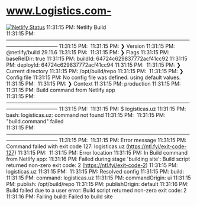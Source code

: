 # www.Logistics.com-
[![Netlify Status](https://api.netlify.com/api/v1/badges/5163b27a-c873-4795-9dfb-59a1066e625a/deploy-status)](https://app.netlify.com/sites/superb-sunshine-f178a6/deploys)
11:31:15 PM: Netlify Build                                                 
11:31:15 PM: ────────────────────────────────────────────────────────────────
11:31:15 PM: ​
11:31:15 PM: ❯ Version
11:31:15 PM:   @netlify/build 29.11.6
11:31:15 PM: ​
11:31:15 PM: ❯ Flags
11:31:15 PM:   baseRelDir: true
11:31:15 PM:   buildId: 64724c629837772acf41cc92
11:31:15 PM:   deployId: 64724c629837772acf41cc94
11:31:15 PM: ​
11:31:15 PM: ❯ Current directory
11:31:15 PM:   /opt/build/repo
11:31:15 PM: ​
11:31:15 PM: ❯ Config file
11:31:15 PM:   No config file was defined: using default values.
11:31:15 PM: ​
11:31:15 PM: ❯ Context
11:31:15 PM:   production
11:31:15 PM: ​
11:31:15 PM: Build command from Netlify app                                
11:31:15 PM: ────────────────────────────────────────────────────────────────
11:31:15 PM: ​
11:31:15 PM: $ logisticas.uz
11:31:15 PM: bash: logisticas.uz: command not found
11:31:15 PM: ​
11:31:15 PM: "build.command" failed                                        
11:31:15 PM: ────────────────────────────────────────────────────────────────
11:31:15 PM: ​
11:31:15 PM:   Error message
11:31:15 PM:   Command failed with exit code 127: logisticas.uz (https://ntl.fyi/exit-code-127)
11:31:15 PM: ​
11:31:15 PM:   Error location
11:31:15 PM:   In Build command from Netlify app:
11:31:16 PM: Failed during stage 'building site': Build script returned non-zero exit code: 2 (https://ntl.fyi/exit-code-2)
11:31:15 PM:   logisticas.uz
11:31:15 PM: ​
11:31:15 PM:   Resolved config
11:31:15 PM:   build:
11:31:15 PM:     command: logisticas.uz
11:31:15 PM:     commandOrigin: ui
11:31:15 PM:     publish: /opt/build/repo
11:31:15 PM:     publishOrigin: default
11:31:16 PM: Build failed due to a user error: Build script returned non-zero exit code: 2
11:31:16 PM: Failing build: Failed to build site
